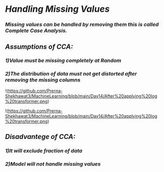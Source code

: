 # *Handling Missing Values* #

### *Missing values can be handled by removing them this is called Complete Case Analysis.* ###

## *Assumptions of CCA:* ##

### *1)Value must be missing completely at Random* ###
### *2)The distribution of data must not get distorted after removing the missing columns* ###

!(https://github.com/Prerna-Shekhawat3/MachineLearning/blob/main/Day14/After%20applying%20log%20transformer.png)



!(https://github.com/Prerna-Shekhawat3/MachineLearning/blob/main/Day14/After%20applying%20log%20transformer.png)

## *Disadvantege of CCA:* ##

### *1)It will exclude fraction of data* ###
### *2)Model will not handle missing values* ###





